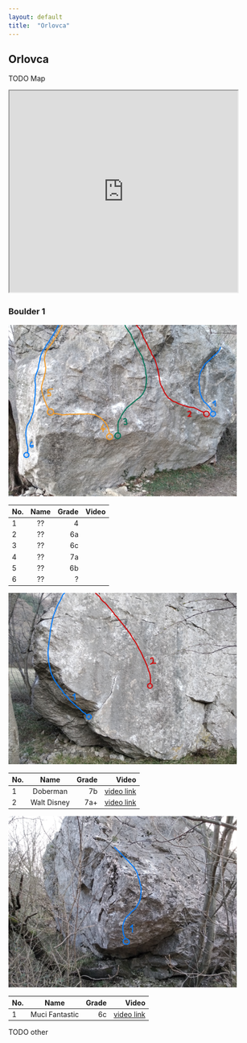 ```yaml
---
layout: default
title:  "Orlovca"
---
```


## Orlovca

TODO Map
<iframe src="https://www.google.com/maps/d/embed?mid=1ZR4X3y2UdX_55B534zE3Yy8M855jJgKR" width="90%" height="400"></iframe>

### Boulder 1

<img src="boulders/orlovca1a.jpg" width="90%"/>

| No.        | Name           | Grade  | Video
| --- |:-------------:| -----:|-----:
| 1      | ?? | 4 |
| 2      | ?? | 6a |
| 3      | ?? | 6c |
| 4      | ?? | 7a |
| 5      | ?? | 6b |
| 6      | ?? | ?  |




<img src="boulders/orlovca1b.jpg" width="90%"/>

| No.        | Name           | Grade  | Video
| --- |:-------------:| -----:|-----:
| 1      | Doberman | 7b |  [video link](https://vimeo.com/7557363)
| 2      | Walt Disney | 7a+ |  [video link](https://vimeo.com/102310189)


<img src="boulders/orlovca1c.jpg" width="90%"/>

| No.        | Name           | Grade  | Video |
| --- |:-------------:| -----:|-----:
| 1      | Muci Fantastic | 6c |  [video link](https://vimeo.com/8040576#t=0m5s)

TODO other

